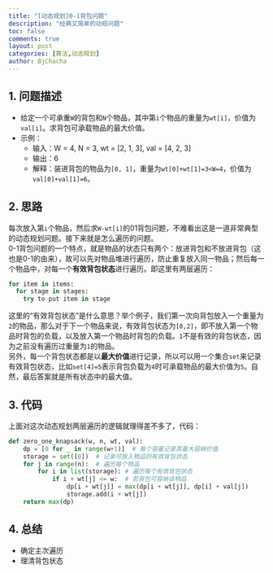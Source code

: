 ```yaml
---
title: "[动态规划]0-1背包问题"
description: "经典又简单的动规问题"
toc: false
comments: true
layout: post
categories: [算法,动态规划]
author: BjChacha
---
```


## 1. 问题描述
- 给定一个可承重`W`的背包和`N`个物品，其中第`i`个物品的重量为`wt[i]`，价值为`val[i]`。求背包可承载物品的最大价值。
- 示例：
  - 输入：W = 4, N = 3, wt = [2, 1, 3], val = [4, 2, 3]
  - 输出：6
  - 解释：装进背包的物品为`[0, 1]`，重量为`wt[0]+wt[1]=3<W=4`，价值为`val[0]+val[1]=6`。

## 2. 思路
每次放入第`i`个物品，然后求`W-wt[i]`的01背包问题，不难看出这是一道非常典型的动态规划问题。接下来就是怎么遍历的问题。  
0-1背包问题的一个特点，就是物品的状态只有两个：放进背包和不放进背包（这也是0-1的由来），故可以先对物品堆进行遍历，防止重复放入同一物品；然后每一个物品中，对每一个**有效背包状态**进行遍历。即这里有两层遍历：
```python
for item in items:
  for stage in stages:
    try to put item in stage
```  
这里的“有效背包状态”是什么意思？举个例子，我们第一次向背包放入一个重量为`2`的物品，那么对于下一个物品来说，有效背包状态为`[0,2]`，即不放入第一个物品时背包的负载，以及放入第一个物品时背包的负载。`1`不是有效的背包状态，因为之前没有遍历过重量为`1`的物品。  
另外，每一个背包状态都是以**最大价值**进行记录，所以可以用一个集合`set`来记录有效背包状态，比如`set[4]=5`表示背包负载为`4`时可承载物品的最大价值为`5`。自然，最后答案就是所有状态中的最大值。  

## 3. 代码
上面对这次动态规划两层遍历的逻辑就理得差不多了，代码：
```python
def zero_one_knapsack(w, n, wt, val):
    dp = [0 for _ in range(w+1)]  # 每个容量记录其最大容纳价值
    storage = set([0])  # 记录可放入物品的有效背包状态
    for j in range(n):  # 遍历每个物品
        for i in list(storage): # 遍历每个有效背包状态
            if i + wt[j] <= w:  # 若背包可容纳该物品
                dp[i + wt[j]] = max(dp[i + wt[j]], dp[i] + val[j])
                storage.add(i + wt[j])
    return max(dp)
```

## 4. 总结
- 确定主次遍历
- 理清背包状态